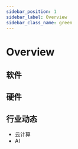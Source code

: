 ```yaml
---
sidebar_position: 1
sidebar_label: Overview
sidebar_class_name: green
---
```


# Overview

## 软件



## 硬件



## 行业动态

- 云计算
- AI
